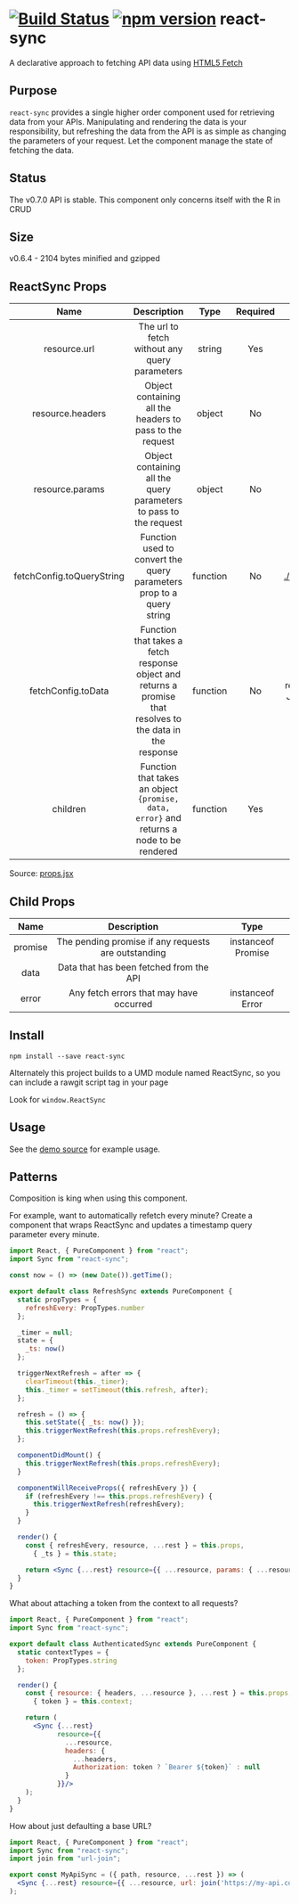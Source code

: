 # [![Build Status](https://travis-ci.org/moodysalem/react-sync.svg)](https://travis-ci.org/moodysalem/react-sync) [![npm version](https://img.shields.io/npm/v/react-sync.svg)](https://www.npmjs.com/package/react-sync) react-sync

A declarative approach to fetching API data using [HTML5 Fetch](https://developer.mozilla.org/en-US/docs/Web/API/Fetch_API)

## Purpose
`react-sync` provides a single higher order component used for retrieving data from your APIs. 
Manipulating and rendering the data is your responsibility, but refreshing the data from the API is as simple as 
changing the parameters of your request. Let the component manage the state of fetching the data.

## Status
The v0.7.0 API is stable. This component only concerns itself with the R in CRUD

## Size
v0.6.4 - 2104 bytes minified and gzipped

## ReactSync Props
|               Name              |                                                 Description                                                 |   Type   | Required |              Default             |
|:-------------------------------:|:-----------------------------------------------------------------------------------------------------------:|:--------:|:--------:|:--------------------------------:|
|           resource.url          |                                The url to fetch without any query parameters                                |  string  |    Yes   |                                  |
|         resource.headers        |                           Object containing all the headers to pass to the request                          |  object  |    No    |               `null`               |
|         resource.params         |                      Object containing all the query parameters to pass to the request                      |  object  |    No    |               `null`               |
|     fetchConfig.toQueryString   |                     Function used to convert the query parameters prop to a query string                    | function |    No    |          [./toQueryString.js](https://github.com/moodysalem/react-sync/blob/gh-pages/src/toQueryString.js)|
|        fetchConfig.toData       | Function that takes a fetch response object and returns a promise that resolves to the data in the response | function |    No    | returns response JSON by default |
|             children            |           Function that takes an object `{promise, data, error}` and returns a node to be rendered          | function |    Yes   |                                  |            

Source: [props.jsx](https://github.com/moodysalem/react-sync/blob/gh-pages/src/props.jsx)

## Child Props
|   Name  |                     Description                     |        Type        |
|:-------:|:---------------------------------------------------:|:------------------:|
| promise | The pending promise if any requests are outstanding | instanceof Promise |
|   data  |       Data that has been fetched from the API       |                    |
|  error  |       Any fetch errors that may have occurred       |  instanceof Error  |


## Install
`npm install --save react-sync`

Alternately this project builds to a UMD module named ReactSync, so you can include a rawgit script tag in your page 

Look for `window.ReactSync`

## Usage
See the [demo source](https://github.com/moodysalem/react-sync/blob/gh-pages/200.html) for example usage.

## Patterns
Composition is king when using this component. 

For example, want to automatically refetch every minute? 
Create a component that wraps ReactSync and updates a timestamp query parameter every minute.

```jsx
import React, { PureComponent } from "react";
import Sync from "react-sync";

const now = () => (new Date()).getTime();

export default class RefreshSync extends PureComponent {
  static propTypes = {
    refreshEvery: PropTypes.number
  };

  _timer = null;
  state = {
    _ts: now()
  };

  triggerNextRefresh = after => {
    clearTimeout(this._timer);
    this._timer = setTimeout(this.refresh, after);
  };

  refresh = () => {
    this.setState({ _ts: now() });
    this.triggerNextRefresh(this.props.refreshEvery);
  };

  componentDidMount() {
    this.triggerNextRefresh(this.props.refreshEvery);
  }

  componentWillReceiveProps({ refreshEvery }) {
    if (refreshEvery !== this.props.refreshEvery) {
      this.triggerNextRefresh(refreshEvery);
    }
  }

  render() {
    const { refreshEvery, resource, ...rest } = this.props,
      { _ts } = this.state;

    return <Sync {...rest} resource={{ ...resource, params: { ...resource.params, _ts } }}/>;
  }
}
```

What about attaching a token from the context to all requests?

```jsx
import React, { PureComponent } from "react";
import Sync from "react-sync";

export default class AuthenticatedSync extends PureComponent {
  static contextTypes = {
    token: PropTypes.string
  };

  render() {
    const { resource: { headers, ...resource }, ...rest } = this.props,
      { token } = this.context;

    return (
      <Sync {...rest}
            resource={{
              ...resource,
              headers: {
                ...headers,
                Authorization: token ? `Bearer ${token}` : null
              }
            }}/>
    );
  }
}
```
    
How about just defaulting a base URL?

```jsx
import React, { PureComponent } from "react";
import Sync from "react-sync";
import join from "url-join";

export const MyApiSync = ({ path, resource, ...rest }) => (
  <Sync {...rest} resource={{ ...resource, url: join('https://my-api.com', path) }}/>
);
```
